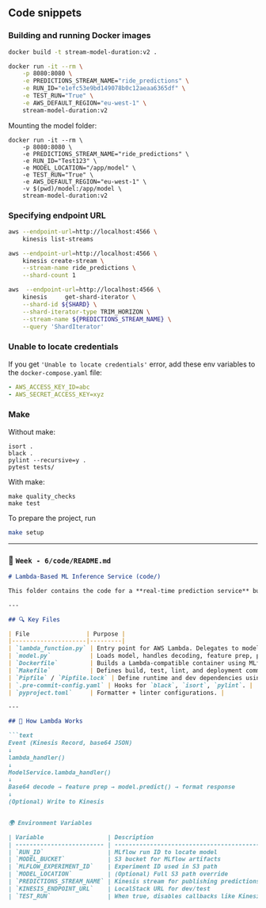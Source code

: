 ## Code snippets

### Building and running Docker images

```bash
docker build -t stream-model-duration:v2 .
```

```bash
docker run -it --rm \
    -p 8080:8080 \
    -e PREDICTIONS_STREAM_NAME="ride_predictions" \
    -e RUN_ID="e1efc53e9bd149078b0c12aeaa6365df" \
    -e TEST_RUN="True" \
    -e AWS_DEFAULT_REGION="eu-west-1" \
    stream-model-duration:v2
```

Mounting the model folder:

```
docker run -it --rm \
    -p 8080:8080 \
    -e PREDICTIONS_STREAM_NAME="ride_predictions" \
    -e RUN_ID="Test123" \
    -e MODEL_LOCATION="/app/model" \
    -e TEST_RUN="True" \
    -e AWS_DEFAULT_REGION="eu-west-1" \
    -v $(pwd)/model:/app/model \
    stream-model-duration:v2
```

### Specifying endpoint URL

```bash
aws --endpoint-url=http://localhost:4566 \
    kinesis list-streams
```

```bash
aws --endpoint-url=http://localhost:4566 \
    kinesis create-stream \
    --stream-name ride_predictions \
    --shard-count 1
```

```bash
aws  --endpoint-url=http://localhost:4566 \
    kinesis     get-shard-iterator \
    --shard-id ${SHARD} \
    --shard-iterator-type TRIM_HORIZON \
    --stream-name ${PREDICTIONS_STREAM_NAME} \
    --query 'ShardIterator'
```

### Unable to locate credentials

If you get `'Unable to locate credentials'` error, add these
env variables to the `docker-compose.yaml` file:

```yaml
- AWS_ACCESS_KEY_ID=abc
- AWS_SECRET_ACCESS_KEY=xyz
```

### Make

Without make:

```
isort .
black .
pylint --recursive=y .
pytest tests/
```

With make:

```
make quality_checks
make test
```


To prepare the project, run 

```bash
make setup
```


---

### 📄 `Week - 6/code/README.md`

```markdown
# Lambda-Based ML Inference Service (code/)

This folder contains the code for a **real-time prediction service** built to run as an AWS Lambda function using MLflow for model versioning.

---

## 🔍 Key Files

| File                | Purpose |
|---------------------|---------|
| `lambda_function.py` | Entry point for AWS Lambda. Delegates to model service. |
| `model.py`           | Loads model, handles decoding, feature prep, prediction, and Kinesis output. |
| `Dockerfile`         | Builds a Lambda-compatible container using MLflow + Pipenv. |
| `Makefile`           | Defines build, test, lint, and deployment commands. |
| `Pipfile` / `Pipfile.lock` | Define runtime and dev dependencies using Pipenv. |
| `.pre-commit-config.yaml` | Hooks for `black`, `isort`, `pylint`. |
| `pyproject.toml`     | Formatter + linter configurations. |

---

## 🧠 How Lambda Works

```text
Event (Kinesis Record, base64 JSON)
↓
lambda_handler()
↓
ModelService.lambda_handler()
↓
Base64 decode → feature prep → model.predict() → format response
↓
(Optional) Write to Kinesis


🌍 Environment Variables

| Variable                  | Description                                       |
| ------------------------- | ------------------------------------------------- |
| `RUN_ID`                  | MLflow run ID to locate model                     |
| `MODEL_BUCKET`            | S3 bucket for MLflow artifacts                    |
| `MLFLOW_EXPERIMENT_ID`    | Experiment ID used in S3 path                     |
| `MODEL_LOCATION`          | (Optional) Full S3 path override                  |
| `PREDICTIONS_STREAM_NAME` | Kinesis stream for publishing predictions         |
| `KINESIS_ENDPOINT_URL`    | LocalStack URL for dev/test                       |
| `TEST_RUN`                | When true, disables callbacks like Kinesis writes |


